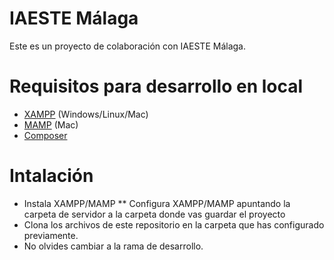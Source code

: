 # IAESTE Málaga

Este es un proyecto de colaboración con IAESTE Málaga.

# Requisitos para desarrollo en local

* [XAMPP](https://www.apachefriends.org/download.html) (Windows/Linux/Mac)
* [MAMP](http://www.mamp.info/en/downloads/) (Mac)
* [Composer](https://getcomposer.org/download/)

# Intalación
* Instala XAMPP/MAMP
** Configura XAMPP/MAMP apuntando la carpeta de servidor a la carpeta donde vas guardar el proyecto
* Clona los archivos de este repositorio en la carpeta que has configurado previamente.
* No olvides cambiar a la rama de desarrollo.